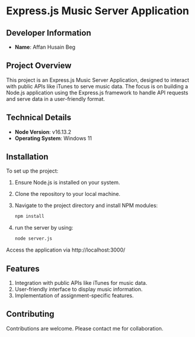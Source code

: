 # Express.js Music Server Application

## Developer Information

- **Name**: Affan Husain Beg

## Project Overview

This project is an Express.js Music Server Application, designed to interact with public APIs like iTunes to serve music data. The focus is on building a Node.js application using the Express.js framework to handle API requests and serve data in a user-friendly format.

## Technical Details

- **Node Version**: v16.13.2
- **Operating System**: Windows 11

## Installation

To set up the project:

1. Ensure Node.js is installed on your system.
2. Clone the repository to your local machine.
3. Navigate to the project directory and install NPM modules:

   ```bash
   npm install

4. run the server by using:

   ```bash
   node server.js
   
Access the application via http://localhost:3000/

## Features

1. Integration with public APIs like iTunes for music data.
2. User-friendly interface to display music information.
3. Implementation of assignment-specific features.

## Contributing
Contributions are welcome. Please contact me for collaboration.

